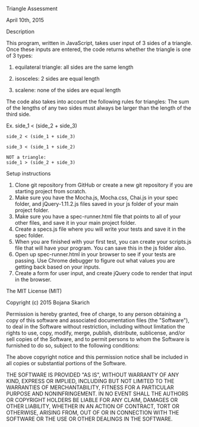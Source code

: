 Triangle Assessment

April 10th, 2015

Description

This program, written in JavaScript, takes user input of 3 sides of a triangle. Once these inputs are entered, the code returns whether the triangle is one of 3 types:

1. equilateral triangle: all sides are the same length

2. isosceles: 2 sides are equal length

3. scalene: none of the sides are equal length


The code also takes into account the following rules for triangles:
The sum of the lengths of any two sides must always be larger than the length of the third side.

Ex. side_1 < (side_2 + side_3)

    side_2 < (side_1 + side_3)

    side_3 < (side_1 + side_2)

    NOT a triangle:
    side_1 > (side_2 + side_3)


Setup instructions

1. Clone git repository from GitHub or create a new git repository if you are starting project from scratch.
2. Make sure you have the Mocha.js, Mocha.css, Chai.js in your spec folder, and jQuery-1.11.2.js files saved in your js folder of your main project folder.
3. Make sure you have a spec-runner.html file that points to all of your other files, and save it in your main project folder.
4. Create a specs.js file where you will write your tests and save it in the spec folder.
5. When you are finished with your first test, you can create your scripts.js file that will have your program. You can save this in the js folder also.
6. Open up spec-runner.html in your browser to see if your tests are passing. Use Chrome debugger to figure out what values you are getting back based on your inputs.
7. Create a form for user input, and create jQuery code to render that input in the browser.

The MIT License (MIT)

Copyright (c) 2015 Bojana Skarich

Permission is hereby granted, free of charge, to any person obtaining a copy of this software and associated documentation files (the "Software"), to deal in the Software without restriction, including without limitation the rights to use, copy, modify, merge, publish, distribute, sublicense, and/or sell copies of the Software, and to permit persons to whom the Software is furnished to do so, subject to the following conditions:

The above copyright notice and this permission notice shall be included in all copies or substantial portions of the Software.

THE SOFTWARE IS PROVIDED "AS IS", WITHOUT WARRANTY OF ANY KIND, EXPRESS OR IMPLIED, INCLUDING BUT NOT LIMITED TO THE WARRANTIES OF MERCHANTABILITY, FITNESS FOR A PARTICULAR PURPOSE AND NONINFRINGEMENT. IN NO EVENT SHALL THE AUTHORS OR COPYRIGHT HOLDERS BE LIABLE FOR ANY CLAIM, DAMAGES OR OTHER LIABILITY, WHETHER IN AN ACTION OF CONTRACT, TORT OR OTHERWISE, ARISING FROM, OUT OF OR IN CONNECTION WITH THE SOFTWARE OR THE USE OR OTHER DEALINGS IN THE SOFTWARE.
